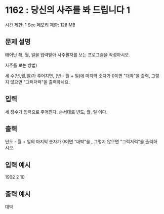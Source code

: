 # 1162 : 당신의 사주를 봐 드립니다 1

시간 제한: 1 Sec 메모리 제한: 128 MB

## 문제 설명

태어난 해, 월, 일을 입력받아 사주팔자를 보는 프로그램을 작성하시오.

사주를 보는 방법)

세 수(년,월,일)가 주어지면, (년 - 월 + 일)에 마지막 숫자가 0이면 "대박"을 출력, 그렇지 않으면 "그럭저럭"을 출력하세요.

## 입력

세 정수가 입력으로 주어진다. 순서대로 년도, 월, 일 이다.

## 출력

년도 - 월 + 일의 마지막 숫자가 0이면 "대박"을 , 그렇지 않으면 "그럭저럭"을 출력하시오.

## 입력 예시

1902 2 10

## 출력 예시

대박
